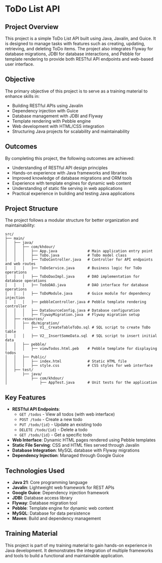 # ToDo List API

## Project Overview
This project is a simple ToDo List API built using Java, Javalin, and Guice. It is designed to manage tasks with features such as creating, updating, retrieving, and deleting ToDo items. The project also integrates Flyway for database migrations, JDBI for database interactions, and Pebble for template rendering to provide both RESTful API endpoints and web-based user interface.

## Objective
The primary objective of this project is to serve as a training material to enhance skills in:
- Building RESTful APIs using Javalin
- Dependency injection with Guice
- Database management with JDBI and Flyway
- Template rendering with Pebble engine
- Web development with HTML/CSS integration
- Structuring Java projects for scalability and maintainability

## Outcomes
By completing this project, the following outcomes are achieved:
- Understanding of RESTful API design principles
- Hands-on experience with Java frameworks and libraries
- Improved knowledge of database migrations and ORM tools
- Experience with template engines for dynamic web content
- Understanding of static file serving in web applications
- Practical experience in building and testing Java applications

## Project Structure
The project follows a modular structure for better organization and maintainability:

```
src/
├── main/
│   ├── java/
│   │   ├── com/khdour/
│   │   │   ├── App.java              # Main application entry point
│   │   │   ├── ToDo.java             # ToDo model class
│   │   │   ├── ToDoController.java   # Controller for API endpoints and web routes
│   │   │   ├── ToDoService.java      # Business logic for ToDo operations
│   │   │   ├── ToDoDaoImpl.java      # DAO implementation for database operations
│   │   │   ├── TodoDAO.java          # DAO interface for database operations
│   │   │   ├── ToDoModule.java       # Guice module for dependency injection
│   │   │   ├── pebbleController.java # Pebble template rendering controller
│   │   │   ├── DataSourceConfig.java # Database configuration
│   │   │   ├── flywayMigration.java  # Flyway migration setup
│   ├── resources/
│   │   ├── db/migration/
│   │   │   ├── V1__CreateTableToDo.sql # SQL script to create ToDo table
│   │   │   ├── V2__InsertSomeData.sql  # SQL script to insert initial data
│   │   ├── pebble/
│   │   │   ├── viewTodos.html.peb    # Pebble template for displaying todos
│   │   ├── Public/
│   │   │   ├── index.html            # Static HTML file
│   │   │   ├── style.css             # CSS styles for web interface
│   ├── test/
│       ├── java/
│           ├── com/khdour/
│               ├── AppTest.java      # Unit tests for the application
```

## Key Features
- **RESTful API Endpoints**: 
  - `GET /todos` - View all todos (with web interface)
  - `POST /todo` - Create a new todo
  - `PUT /todo/{id}` - Update an existing todo
  - `DELETE /todo/{id}` - Delete a todo
  - `GET /todo/{id}` - Get a specific todo
- **Web Interface**: Dynamic HTML pages rendered using Pebble templates
- **Static File Serving**: CSS and HTML files served through Javalin
- **Database Integration**: MySQL database with Flyway migrations
- **Dependency Injection**: Managed through Google Guice

## Technologies Used
- **Java 21**: Core programming language
- **Javalin**: Lightweight web framework for REST APIs
- **Google Guice**: Dependency injection framework
- **JDBI**: Database access library
- **Flyway**: Database migration tool
- **Pebble**: Template engine for dynamic web content
- **MySQL**: Database for data persistence
- **Maven**: Build and dependency management


## Training Material
This project is part of my training material to gain hands-on experience in Java development. It demonstrates the integration of multiple frameworks and tools to build a functional and maintainable application.
